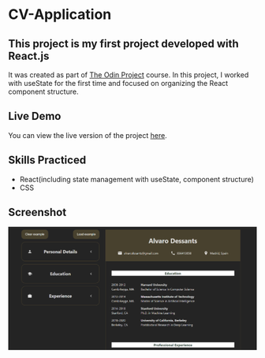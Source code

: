 # CV-Application

## This project is my first project developed with React.js
It was created as part of [The Odin Project](https://www.theodinproject.com) course. 
In this project, I worked with useState for the first time and focused on organizing the React component structure.

## Live Demo
You can view the live version of the project [here](cv-applicaton.vercel.app).

## Skills Practiced
- React(including state management with useState, component structure)
- CSS


## Screenshot
![Weather App Screenshot](./src/assets/screenshot.png)